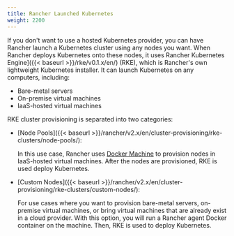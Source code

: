 ```yaml
---
title: Rancher Launched Kubernetes
weight: 2200
---
```


If you don't want to use a hosted Kubernetes provider, you can have Rancher launch a Kubernetes cluster using any nodes you want. When Rancher deploys Kubernetes onto these nodes, it uses Rancher Kubernetes Engine]({{< baseurl >}}/rke/v0.1.x/en/) (RKE), which is Rancher's own lightweight Kubernetes installer. It can launch Kubernetes on any computers, including:

- Bare-metal servers
- On-premise virtual machines
- IaaS-hosted virtual machines

RKE cluster provisioning is separated into two categories:

- [Node Pools]({{< baseurl >}}/rancher/v2.x/en/cluster-provisioning/rke-clusters/node-pools/):

    In this use case, Rancher uses [Docker Machine](https://docs.docker.com/machine/) to provision nodes in IaaS-hosted virtual machines. After the nodes are provisioned, RKE is used deploy Kubernetes. 

- [Custom Nodes]({{< baseurl >}}/rancher/v2.x/en/cluster-provisioning/rke-clusters/custom-nodes/):

    For use cases where you want to provision bare-metal servers, on-premise virtual machines, or bring virtual machines that are already exist in a cloud provider. With this option, you will run a Rancher agent Docker container on the machine. Then, RKE is used to deploy Kubernetes. 
